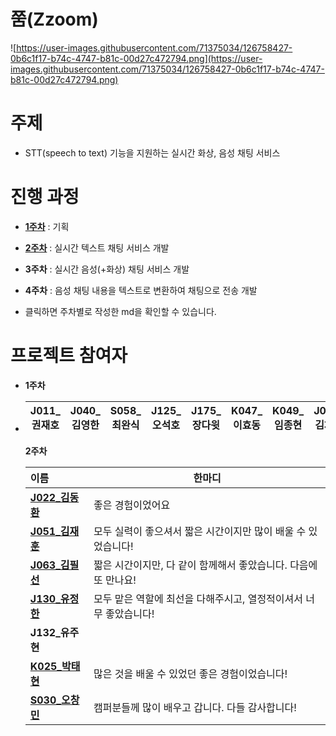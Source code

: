 # 쭘(Zzoom)

![https://user-images.githubusercontent.com/71375034/126758427-0b6c1f17-b74c-4747-b81c-00d27c472794.png](https://user-images.githubusercontent.com/71375034/126758427-0b6c1f17-b74c-4747-b81c-00d27c472794.png)



# 주제

- STT(speech to text) 기능을 지원하는 실시간 화상, 음성 채팅 서비스

  

# 진행 과정

- [**1주차**](./1주차.md) : 기획

- [**2주차**](./2주차.md) : 실시간 텍스트 채팅 서비스 개발

- **3주차** : 실시간 음성(+화상) 채팅 서비스 개발

- **4주차** : 음성 채팅 내용을 텍스트로 변환하여 채팅으로 전송 개발

  

*  클릭하면 주차별로 작성한 md을 확인할 수 있습니다.

# 프로젝트 참여자

* **1주차**

* | J011_권재호 | J040_김영한 | S058_최완식 | J125_오석호 | J175_장다윗 | K047_이효동 | K049_임종현 | J062_김채범 |
  | ----------- | ----------- | ----------- | ----------- | ----------- | ----------- | ----------- | ----------- |

  **2주차**

  | 이름                                              | 한마디 |
  | :------------------------------------------------ | ------ |
  | [**J022_김동환**](https://github.com/gidskql6671) |   좋은 경험이었어요   |
  | [**J051_김재훈**](https://github.com/zaehuun)     | 모두 실력이 좋으셔서 짧은 시간이지만 많이 배울 수 있었습니다!   |
  | [**J063_김필선**](https://github.com/psunny0104)  | 짧은 시간이지만, 다 같이 함께해서 좋았습니다. 다음에 또 만나요!       |
  | **[J130_유정한](https://github.com/youjeonghan)** | 모두 맡은 역할에 최선을 다해주시고, 열정적이셔서 너무 좋았습니다!    |
  | **J132_유주현**                                   |        |
  | **[K025_박태현](https://github.com/CrewDaniel)**  | 많은 것을 배울 수 있었던 좋은 경험이었습니다! |
  | **[S030_오창민](https://github.com/lou0124)**     | 캠퍼분들께 많이 배우고 갑니다. 다들 감사합니다! |

